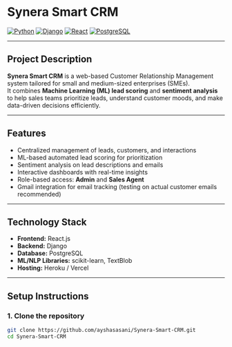 # Synera Smart CRM

[![Python](https://img.shields.io/badge/Python-3.11-blue?logo=python&logoColor=white)](https://www.python.org/)
[![Django](https://img.shields.io/badge/Django-4.2-green?logo=django&logoColor=white)](https://www.djangoproject.com/)
[![React](https://img.shields.io/badge/React-18.2-blue?logo=react&logoColor=white)](https://reactjs.org/)
[![PostgreSQL](https://img.shields.io/badge/PostgreSQL-15.3-blue?logo=postgresql&logoColor=white)](https://www.postgresql.org/)

---

## Project Description
**Synera Smart CRM** is a web-based Customer Relationship Management system tailored for small and medium-sized enterprises (SMEs).  
It combines **Machine Learning (ML) lead scoring** and **sentiment analysis** to help sales teams prioritize leads, understand customer moods, and make data-driven decisions efficiently.

---

## Features
- Centralized management of leads, customers, and interactions  
- ML-based automated lead scoring for prioritization  
- Sentiment analysis on lead descriptions and emails  
- Interactive dashboards with real-time insights  
- Role-based access: **Admin** and **Sales Agent**  
- Gmail integration for email tracking (testing on actual customer emails recommended)  

---

## Technology Stack
- **Frontend:** React.js  
- **Backend:** Django  
- **Database:** PostgreSQL  
- **ML/NLP Libraries:** scikit-learn, TextBlob  
- **Hosting:** Heroku / Vercel  

---

## Setup Instructions

### 1. Clone the repository
```bash
git clone https://github.com/ayshasasani/Synera-Smart-CRM.git
cd Synera-Smart-CRM
